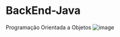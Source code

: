 # BackEnd-Java
Programação Orientada a Objetos
![image](https://user-images.githubusercontent.com/102298525/192636419-6f4f6a12-4a5b-4e9d-b281-b839c5a4be2a.png)
